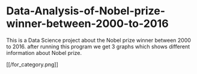 # Data-Analysis-of-Nobel-prize-winner-between-2000-to-2016
This is a Data Science project about the Nobel prize winner between 2000 to 2016. after running this program we get 3 graphs which shows different information about Nobel prize.

[[/for_category.png]]
